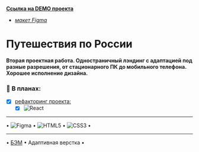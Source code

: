 **[Ссылка на DEMO проекта](https://cactys.github.io/russian-travel/)**
  - *[макет Figma](https://www.figma.com/file/5S2WSbEFL6awjVWJ0NWL8Q/Sprint-3_-Russia-_-desktop-%2B-mobile?node-id=28503%3A0)*

# Путешествия по России
**Вторая проектная работа. Одностраничный лэндинг с адаптацией под разные разрешения, от стационарного ПК до мобильного телефона. Хорошее исполнение дизайна.**

### :page_facing_up: **В планах:**
  + [x] [рефакторинг проекта:](https://github.com/cactys/react-russian-travel)
      - [x] ![React](https://img.shields.io/badge/react-%2320232a.svg?style=for-the-badge&logo=react&logoColor=%2361DAFB)

___
• ![Figma](https://img.shields.io/badge/figma-%23F24E1E.svg?style=for-the-badge&logo=figma&logoColor=white) • ![HTML5](https://img.shields.io/badge/html5-%23E34F26.svg?style=for-the-badge&logo=html5&logoColor=white) • ![CSS3](https://img.shields.io/badge/css3-%231572B6.svg?style=for-the-badge&logo=css3&logoColor=white) •

____
• <a href="https://ru.bem.info/" target="_blank">БЭМ</a> • Адаптивная верстка •
